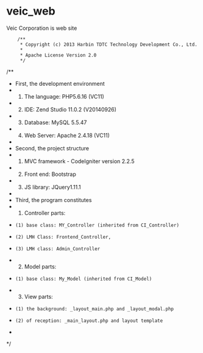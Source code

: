 veic_web
========

Veic Corporation is web site

		/**
 		 * Copyright (c) 2013 Harbin TDTC Technology Development Co., Ltd.
 		 *
 		 * Apache License Version 2.0
 		 */
/**
 * First, the development environment
 *   1. The language: PHP5.6.16 (VC11)
 * 	 2. IDE: Zend Studio 11.0.2 (V20140926)
 *   3. Database: MySQL 5.5.47
 *   4. Web Server: Apache 2.4.18 (VC11)
 * 
 * Second, the project structure
 *   1. MVC framework - CodeIgniter version 2.2.5
 *   2. Front end: Bootstrap
 *   3. JS library: JQuery1.11.1
 * 
 * Third, the program constitutes
 *   1. Controller parts:
 *     (1) base class: MY_Controller (inherited from CI_Controller)
 *     (2) LMH Class: Frontend_Controller,
 * 	   (3) LMH class: Admin_Controller
 *   2. Model parts:
 *     (1) base class: My_Model (inherited from CI_Model)
 *   3. View parts:
 *     (1) the background: _layout_main.php and _layout_modal.php
 *     (2) of reception: _main_layout.php and layout template
 * 
 */
